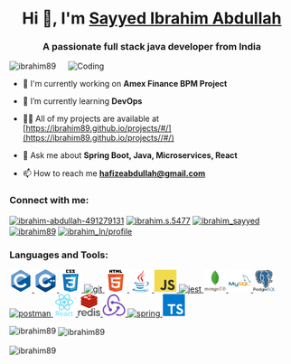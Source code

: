 <h1 align="center">Hi 👋, I'm <a href="https://ibrahim89.github.io/sayyed-ibrahim-abdullah.github.io">Sayyed Ibrahim Abdullah</a></h1>
<h3 align="center">A passionate full stack java developer from India</h3>
<img align="right" alt="Coding" width="400" src="https://cdn.dribbble.com/users/1162077/screenshots/3848914/programmer.gif">
<p align="left"> <img src="https://komarev.com/ghpvc/?username=ibrahim89&label=Profile%20views&color=0e75b6&style=flat" alt="ibrahim89" /> </p>

- 🔭 I'm currently working on **Amex Finance BPM Project**

- 🌱 I’m currently learning **DevOps**
- 👨‍💻 All of my projects are available at [https://ibrahim89.github.io/projects/#/](https://ibrahim89.github.io/projects//#/)


- 💬 Ask me about **Spring Boot, Java, Microservices, React**

- 📫 How to reach me **hafizeabdullah@gmail.com**

<h3 align="left">Connect with me:</h3>
<p align="left">
<a href="https://linkedin.com/in/ibrahim-abdullah-491279131" target="blank"><img align="center" src="https://raw.githubusercontent.com/ibrahim89/github-profile-readme-generator/master/src/images/icons/Social/linked-in-alt.svg" alt="ibrahim-abdullah-491279131" height="30" width="40" /></a>
<a href="https://fb.com/ibrahim.s.5477" target="blank"><img align="center" src="https://raw.githubusercontent.com/ibrahim89/github-profile-readme-generator/master/src/images/icons/Social/facebook.svg" alt="ibrahim.s.5477" height="30" width="40" /></a>
<a href="https://www.codechef.com/users/ibrahim_sayyed" target="blank"><img align="center" src="https://cdn.jsdelivr.net/npm/simple-icons@3.1.0/icons/codechef.svg" alt="ibrahim_sayyed" height="30" width="40" /></a>
<a href="https://www.leetcode.com/ibrahim89" target="blank"><img align="center" src="https://raw.githubusercontent.com/ibrahim89/github-profile-readme-generator/master/src/images/icons/Social/leet-code.svg" alt="ibrahim89" height="30" width="40" /></a>
<a href="https://auth.geeksforgeeks.org/user/ibrahim_ln/profile" target="blank"><img align="center" src="https://raw.githubusercontent.com/ibrahim89/github-profile-readme-generator/master/src/images/icons/Social/geeks-for-geeks.svg" alt="ibrahim_ln/profile" height="30" width="40" /></a>
</p>

<h3 align="left">Languages and Tools:</h3>
<p align="left"> <a href="https://www.cprogramming.com/" target="_blank" rel="noreferrer"> <img src="https://raw.githubusercontent.com/devicons/devicon/master/icons/c/c-original.svg" alt="c" width="40" height="40"/> </a> <a href="https://www.w3schools.com/cpp/" target="_blank" rel="noreferrer"> <img src="https://raw.githubusercontent.com/devicons/devicon/master/icons/cplusplus/cplusplus-original.svg" alt="cplusplus" width="40" height="40"/> </a> <a href="https://www.w3schools.com/css/" target="_blank" rel="noreferrer"> <img src="https://raw.githubusercontent.com/devicons/devicon/master/icons/css3/css3-original-wordmark.svg" alt="css3" width="40" height="40"/> </a> <a href="https://git-scm.com/" target="_blank" rel="noreferrer"> <img src="https://www.vectorlogo.zone/logos/git-scm/git-scm-icon.svg" alt="git" width="40" height="40"/> </a> <a href="https://www.w3.org/html/" target="_blank" rel="noreferrer"> <img src="https://raw.githubusercontent.com/devicons/devicon/master/icons/html5/html5-original-wordmark.svg" alt="html5" width="40" height="40"/> </a> <a href="https://www.java.com" target="_blank" rel="noreferrer"> <img src="https://raw.githubusercontent.com/devicons/devicon/master/icons/java/java-original.svg" alt="java" width="40" height="40"/> </a> <a href="https://developer.mozilla.org/en-US/docs/Web/JavaScript" target="_blank" rel="noreferrer"> <img src="https://raw.githubusercontent.com/devicons/devicon/master/icons/javascript/javascript-original.svg" alt="javascript" width="40" height="40"/> </a> <a href="https://jestjs.io" target="_blank" rel="noreferrer"> <img src="https://www.vectorlogo.zone/logos/jestjsio/jestjsio-icon.svg" alt="jest" width="40" height="40"/> </a> <a href="https://www.mongodb.com/" target="_blank" rel="noreferrer"> <img src="https://raw.githubusercontent.com/devicons/devicon/master/icons/mongodb/mongodb-original-wordmark.svg" alt="mongodb" width="40" height="40"/> </a> <a href="https://www.mysql.com/" target="_blank" rel="noreferrer"> <img src="https://raw.githubusercontent.com/devicons/devicon/master/icons/mysql/mysql-original-wordmark.svg" alt="mysql" width="40" height="40"/> </a> <a href="https://www.postgresql.org" target="_blank" rel="noreferrer"> <img src="https://raw.githubusercontent.com/devicons/devicon/master/icons/postgresql/postgresql-original-wordmark.svg" alt="postgresql" width="40" height="40"/> </a> <a href="https://postman.com" target="_blank" rel="noreferrer"> <img src="https://www.vectorlogo.zone/logos/getpostman/getpostman-icon.svg" alt="postman" width="40" height="40"/> </a> <a href="https://reactjs.org/" target="_blank" rel="noreferrer"> <img src="https://raw.githubusercontent.com/devicons/devicon/master/icons/react/react-original-wordmark.svg" alt="react" width="40" height="40"/> </a> <a href="https://redis.io" target="_blank" rel="noreferrer"> <img src="https://raw.githubusercontent.com/devicons/devicon/master/icons/redis/redis-original-wordmark.svg" alt="redis" width="40" height="40"/> </a> <a href="https://redux.js.org" target="_blank" rel="noreferrer"> <img src="https://raw.githubusercontent.com/devicons/devicon/master/icons/redux/redux-original.svg" alt="redux" width="40" height="40"/> </a> <a href="https://spring.io/" target="_blank" rel="noreferrer"> <img src="https://www.vectorlogo.zone/logos/springio/springio-icon.svg" alt="spring" width="40" height="40"/> </a> <a href="https://www.typescriptlang.org/" target="_blank" rel="noreferrer"> <img src="https://raw.githubusercontent.com/devicons/devicon/master/icons/typescript/typescript-original.svg" alt="typescript" width="40" height="40"/> </a> </p>

<p><img align="left" src="https://github-readme-stats.vercel.app/api/top-langs?username=ibrahim89&show_icons=true&locale=en&layout=compact" alt="ibrahim89" /></p>

<p>&nbsp;<img align="center" src="https://github-readme-stats.vercel.app/api?username=ibrahim89&show_icons=true&locale=en" alt="ibrahim89" /></p>

<p><img align="center" src="https://github-readme-streak-stats.herokuapp.com/?user=ibrahim89&" alt="ibrahim89" /></p>
